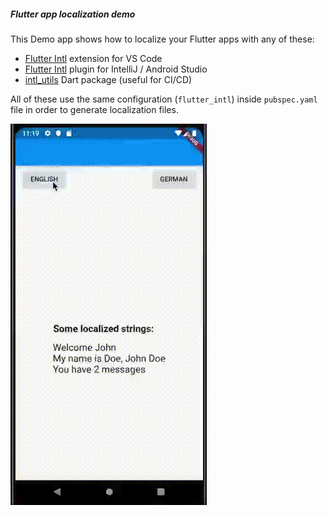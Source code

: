 ##### Flutter app localization demo 

This Demo app shows how to localize your Flutter apps with any of these:

- [Flutter Intl](https://marketplace.visualstudio.com/items?itemName=localizely.flutter-intl) extension for VS Code
- [Flutter Intl](https://plugins.jetbrains.com/plugin/13666-flutter-intl) plugin for IntelliJ / Android Studio
- [intl_utils](https://pub.dev/packages/intl_utils) Dart package (useful for CI/CD)

All of these use the same configuration (`flutter_intl`) inside `pubspec.yaml` file in order to generate localization files.

![demo](./demo.gif)